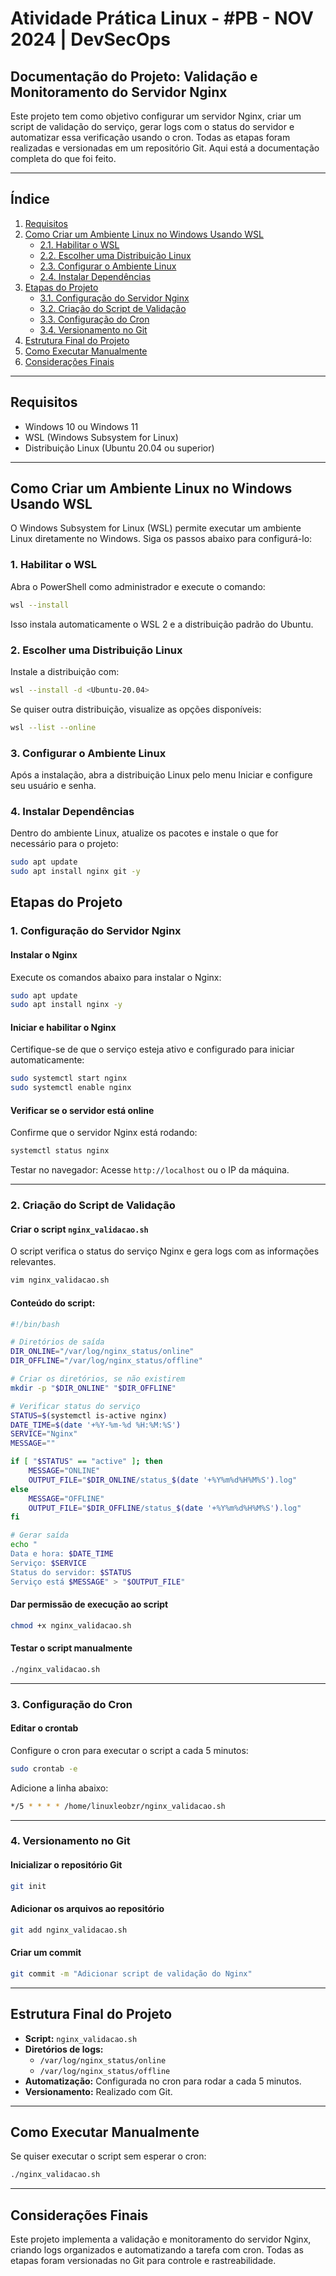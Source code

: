 # Atividade Prática Linux - #PB - NOV 2024 | DevSecOps

## Documentação do Projeto: Validação e Monitoramento do Servidor Nginx

Este projeto tem como objetivo configurar um servidor Nginx, criar um script de validação do serviço, gerar logs com o status do servidor e automatizar essa verificação usando o cron. Todas as etapas foram realizadas e versionadas em um repositório Git. Aqui está a documentação completa do que foi feito.

---

## Índice

1. [Requisitos](#requisitos)
2. [Como Criar um Ambiente Linux no Windows Usando WSL](#como-criar-um-ambiente-linux-no-windows-usando-wsl)
   - [2.1. Habilitar o WSL](#1-habilitar-o-wsl)
   - [2.2. Escolher uma Distribuição Linux](#2-escolher-uma-distribuição-linux)
   - [2.3. Configurar o Ambiente Linux](#3-configurar-o-ambiente-linux)
   - [2.4. Instalar Dependências](#4-instalar-dependências)
3. [Etapas do Projeto](#etapas-do-projeto)
   - [3.1. Configuração do Servidor Nginx](#1-configuração-do-servidor-nginx)
   - [3.2. Criação do Script de Validação](#2-criação-do-script-de-validação)
   - [3.3. Configuração do Cron](#3-configuração-do-cron)
   - [3.4. Versionamento no Git](#4-versionamento-no-git)
4. [Estrutura Final do Projeto](#estrutura-final-do-projeto)
5. [Como Executar Manualmente](#como-executar-manualmente)
6. [Considerações Finais](#considerações-finais)

---

## Requisitos

- Windows 10 ou Windows 11
- WSL (Windows Subsystem for Linux)
- Distribuição Linux (Ubuntu 20.04 ou superior)

---

## Como Criar um Ambiente Linux no Windows Usando WSL

O Windows Subsystem for Linux (WSL) permite executar um ambiente Linux diretamente no Windows. Siga os passos abaixo para configurá-lo:

### 1. Habilitar o WSL
Abra o PowerShell como administrador e execute o comando:
```bash
wsl --install
```
Isso instala automaticamente o WSL 2 e a distribuição padrão do Ubuntu.

### 2. Escolher uma Distribuição Linux
Instale a distribuição com:
```bash
wsl --install -d <Ubuntu-20.04>
```
Se quiser outra distribuição, visualize as opções disponíveis:
```bash
wsl --list --online
```

### 3. Configurar o Ambiente Linux
Após a instalação, abra a distribuição Linux pelo menu Iniciar e configure seu usuário e senha.

### 4. Instalar Dependências
Dentro do ambiente Linux, atualize os pacotes e instale o que for necessário para o projeto:
```bash
sudo apt update
sudo apt install nginx git -y
```

## Etapas do Projeto

### 1. Configuração do Servidor Nginx

#### **Instalar o Nginx**
Execute os comandos abaixo para instalar o Nginx:
```bash
sudo apt update
sudo apt install nginx -y
```

#### **Iniciar e habilitar o Nginx**
Certifique-se de que o serviço esteja ativo e configurado para iniciar automaticamente:
```bash
sudo systemctl start nginx
sudo systemctl enable nginx
```

#### **Verificar se o servidor está online**
Confirme que o servidor Nginx está rodando:
```bash
systemctl status nginx
```
Testar no navegador: Acesse `http://localhost` ou o IP da máquina.

---

### 2. Criação do Script de Validação

#### **Criar o script `nginx_validacao.sh`**
O script verifica o status do serviço Nginx e gera logs com as informações relevantes.
```bash
vim nginx_validacao.sh
```

#### **Conteúdo do script:**
```bash
#!/bin/bash

# Diretórios de saída
DIR_ONLINE="/var/log/nginx_status/online"
DIR_OFFLINE="/var/log/nginx_status/offline"

# Criar os diretórios, se não existirem
mkdir -p "$DIR_ONLINE" "$DIR_OFFLINE"

# Verificar status do serviço
STATUS=$(systemctl is-active nginx)
DATE_TIME=$(date '+%Y-%m-%d %H:%M:%S')
SERVICE="Nginx"
MESSAGE=""

if [ "$STATUS" == "active" ]; then
    MESSAGE="ONLINE"
    OUTPUT_FILE="$DIR_ONLINE/status_$(date '+%Y%m%d%H%M%S').log"
else
    MESSAGE="OFFLINE"
    OUTPUT_FILE="$DIR_OFFLINE/status_$(date '+%Y%m%d%H%M%S').log"
fi

# Gerar saída
echo "
Data e hora: $DATE_TIME
Serviço: $SERVICE
Status do servidor: $STATUS
Serviço está $MESSAGE" > "$OUTPUT_FILE"
```

#### **Dar permissão de execução ao script**
```bash
chmod +x nginx_validacao.sh
```

#### **Testar o script manualmente**
```bash
./nginx_validacao.sh
```

---

### 3. Configuração do Cron

#### **Editar o crontab**
Configure o cron para executar o script a cada 5 minutos:
```bash
sudo crontab -e
```
Adicione a linha abaixo:
```bash
*/5 * * * * /home/linuxleobzr/nginx_validacao.sh
```


---

### 4. Versionamento no Git

#### **Inicializar o repositório Git**
```bash
git init
```

#### **Adicionar os arquivos ao repositório**
```bash
git add nginx_validacao.sh
```

#### **Criar um commit**
```bash
git commit -m "Adicionar script de validação do Nginx"
```

---

## Estrutura Final do Projeto

- **Script:** `nginx_validacao.sh`
- **Diretórios de logs:**
  - `/var/log/nginx_status/online`
  - `/var/log/nginx_status/offline`
- **Automatização:** Configurada no cron para rodar a cada 5 minutos.
- **Versionamento:** Realizado com Git.

---

## Como Executar Manualmente
Se quiser executar o script sem esperar o cron:
```bash
./nginx_validacao.sh
```

---
## Considerações Finais
Este projeto implementa a validação e monitoramento do servidor Nginx, criando logs organizados e automatizando a tarefa com cron. Todas as etapas foram versionadas no Git para controle e rastreabilidade.
